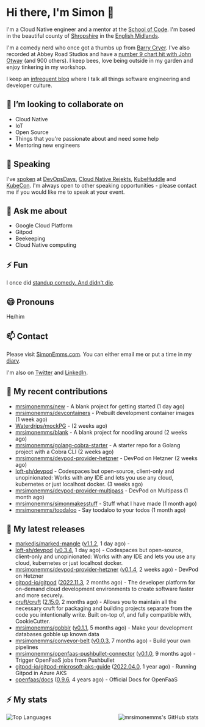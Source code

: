 # Hi there, I'm Simon 👋

I'm a Cloud Native engineer and a mentor at the [School of Code](https://www.schoolofcode.co.uk).
I'm based in the beautiful county of [Shropshire](https://en.wikipedia.org/wiki/Shropshire)
in the [English Midlands](https://en.wikipedia.org/wiki/Midlands).

I'm a comedy nerd who once got a thumbs up from [Barry Cryer](https://en.wikipedia.org/wiki/Barry_Cryer).
I've also recorded at Abbey Road Studios and have a [number 9 chart hit with John
Otway](https://www.youtube.com/watch?v=3BwOyVIlupg&ab_channel=JohnOtway) (and 900
others). I keep bees, love being outside in my garden and enjoy tinkering in my
workshop.

I keep an [infrequent blog](https://www.simonemms.com/blog) where I talk all
things software engineering and developer culture.

## 👯 I’m looking to collaborate on

- Cloud Native
- IoT
- Open Source
- Things that you're passionate about and need some help
- Mentoring new engineers

## 🎤 Speaking

I've [spoken](https://www.simonemms.com/speaking) at [DevOpsDays](https://devopsdays.org/),
[Cloud Native Rejekts](https://cloud-native.rejekts.io/), [KubeHuddle](https://kubehuddle.com)
and [KubeCon](https://www.cncf.io/kubecon-cloudnativecon-events/). I'm always
open to other speaking opportunities - please contact me if you would like me to
speak at your event.

## 💬 Ask me about

- Google Cloud Platform
- Gitpod
- Beekeeping
- Cloud Native computing

## ⚡ Fun

I once did [standup comedy. And didn't die](https://www.youtube.com/watch?v=iy1EvJXH2ks&ab_channel=SimonEmms).

## 😄 Pronouns

He/him

## 📫 Contact

Please visit [SimonEmms.com](https://www.simonemms.com). You can either email me
or put a time in my [diary](https://diary.simonemms.com).

I'm also on [Twitter](https://twitter/theshroppiebeek) and [LinkedIn](https://www.linkedin.com/in/simonemms).

## 👷 My recent contributions
- [mrsimonemms/new](https://github.com/mrsimonemms/new) - A blank project for getting started (1 day ago)
- [mrsimonemms/devcontainers](https://github.com/mrsimonemms/devcontainers) - Prebuilt development container images (1 week ago)
- [Waterdrips/mockPG](https://github.com/Waterdrips/mockPG) -  (2 weeks ago)
- [mrsimonemms/blank](https://github.com/mrsimonemms/blank) - A blank project for noodling around (2 weeks ago)
- [mrsimonemms/golang-cobra-starter](https://github.com/mrsimonemms/golang-cobra-starter) -  A starter repo for a Golang project with a Cobra CLI  (2 weeks ago)
- [mrsimonemms/devpod-provider-hetzner](https://github.com/mrsimonemms/devpod-provider-hetzner) - DevPod on Hetzner (2 weeks ago)
- [loft-sh/devpod](https://github.com/loft-sh/devpod) - Codespaces but open-source, client-only and unopinionated: Works with any IDE and lets you use any cloud, kubernetes or just localhost docker. (3 weeks ago)
- [mrsimonemms/devpod-provider-multipass](https://github.com/mrsimonemms/devpod-provider-multipass) - DevPod on Multipass (1 month ago)
- [mrsimonemms/simonmakesstuff](https://github.com/mrsimonemms/simonmakesstuff) - Stuff what I have made (1 month ago)
- [mrsimonemms/toodaloo](https://github.com/mrsimonemms/toodaloo) - Say toodaloo to your todos (1 month ago)

## 🔭 My latest releases
- [markedjs/marked-mangle](https://github.com/markedjs/marked-mangle) ([v1.1.2](https://github.com/markedjs/marked-mangle/releases/tag/v1.1.2),
  1 day ago) - 
- [loft-sh/devpod](https://github.com/loft-sh/devpod) ([v0.3.4](https://github.com/loft-sh/devpod/releases/tag/v0.3.4),
  1 day ago) - Codespaces but open-source, client-only and unopinionated: Works with any IDE and lets you use any cloud, kubernetes or just localhost docker.
- [mrsimonemms/devpod-provider-hetzner](https://github.com/mrsimonemms/devpod-provider-hetzner) ([v0.1.4](https://github.com/mrsimonemms/devpod-provider-hetzner/releases/tag/v0.1.4),
  2 weeks ago) - DevPod on Hetzner
- [gitpod-io/gitpod](https://github.com/gitpod-io/gitpod) ([2022.11.3](https://github.com/gitpod-io/gitpod/releases/tag/2022.11.3),
  2 months ago) - The developer platform for on-demand cloud development environments to create software faster and more securely.
- [cruft/cruft](https://github.com/cruft/cruft) ([2.15.0](https://github.com/cruft/cruft/releases/tag/2.15.0),
  2 months ago) - Allows you to maintain all the necessary cruft for packaging and building projects separate from the code you intentionally write. Built on-top of, and fully compatible with, CookieCutter.
- [mrsimonemms/gobblr](https://github.com/mrsimonemms/gobblr) ([v0.1.1](https://github.com/mrsimonemms/gobblr/releases/tag/v0.1.1),
  5 months ago) - Make your development databases gobble up known data
- [mrsimonemms/conveyor-belt](https://github.com/mrsimonemms/conveyor-belt) ([v0.0.3](https://github.com/mrsimonemms/conveyor-belt/releases/tag/v0.0.3),
  7 months ago) - Build your own pipelines
- [mrsimonemms/openfaas-pushbullet-connector](https://github.com/mrsimonemms/openfaas-pushbullet-connector) ([v0.1.0](https://github.com/mrsimonemms/openfaas-pushbullet-connector/releases/tag/v0.1.0),
  9 months ago) - Trigger OpenFaaS jobs from Pushbullet
- [gitpod-io/gitpod-microsoft-aks-guide](https://github.com/gitpod-io/gitpod-microsoft-aks-guide) ([2022.04.0](https://github.com/gitpod-io/gitpod-microsoft-aks-guide/releases/tag/2022.04.0),
  1 year ago) - Running Gitpod in Azure AKS 
- [openfaas/docs](https://github.com/openfaas/docs) ([0.9.6](https://github.com/openfaas/docs/releases/tag/0.9.6),
  4 years ago) - Official Docs for OpenFaaS

## ⚡ My stats

<img
  align="right"
  alt="mrsimonemms's GitHub stats"
  src="https://github-readme-stats.vercel.app/api?username=mrsimonemms&count_private=1&show_icons=true&"
  />

![Top Languages](https://github-readme-stats.vercel.app/api/top-langs/?username=mrsimonemms)
